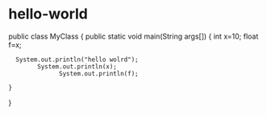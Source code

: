 # hello-world
public class MyClass {
    public static void main(String args[]) {
      int x=10;
      float f=x;

      System.out.println("hello wolrd");
            System.out.println(x);
                  System.out.println(f);
      
    }
}
